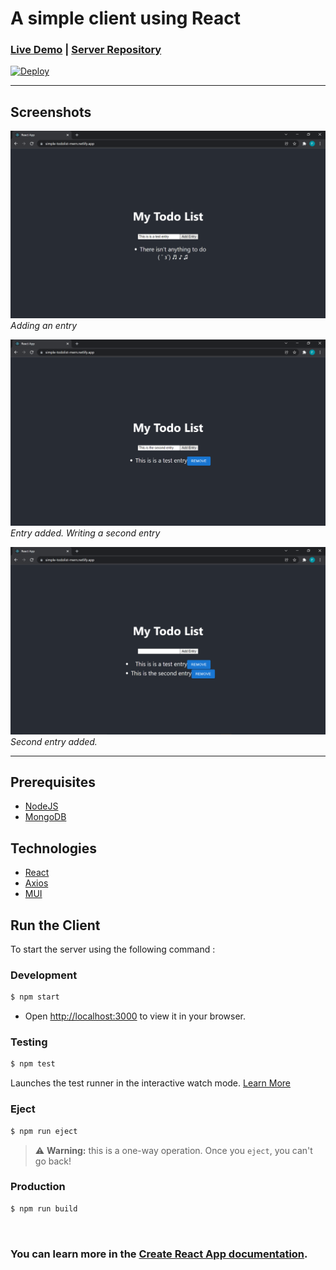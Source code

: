 A simple client using React
==============

### [Live Demo](https://simple-todolist-mern.netlify.app/) | [Server Repository](https://github.com/Finneasles/simple-todo-app-server)

[![Deploy](https://www.netlify.com/img/deploy/button.svg)](https://app.netlify.com/start/deploy?repository=https://github.com/Finneasles/simple-mern-todo-app-client
) 

---


## Screenshots 

![Get data screenshot](./screenshots/screenshot-1-img.png)
*Adding an entry*


![Post screenshot](./screenshots/screenshot-2-img.png)
*Entry added. Writing a second entry*


![Entry results screenshot](./screenshots/screenshot-3-img.png)
*Second entry added.*

---

## Prerequisites 
* [NodeJS](https://nodejs.org/en/)
* [MongoDB](https://www.mongodb.com/atlas/database)

## Technologies 
* [React](https://reactjs.org/)
* [Axios](https://axios-http.com/)
* [MUI](https://mui.com/)

## Run the Client
To start the server using the following command :

### Development
``` bash
$ npm start
```
- Open [http://localhost:3000](http://localhost:3000) to view it in your browser.

### Testing
``` bash
$ npm test
```
Launches the test runner in the interactive watch mode. [Learn More](https://facebook.github.io/create-react-app/docs/running-tests)

### Eject
``` bash
$ npm run eject
```
> ⚠️ **Warning:** this is a one-way operation. Once you `eject`, you can't go back!

### Production
``` bash
$ npm run build
```
<br>


### You can learn more in the [Create React App documentation](https://facebook.github.io/create-react-app/docs/getting-started).



